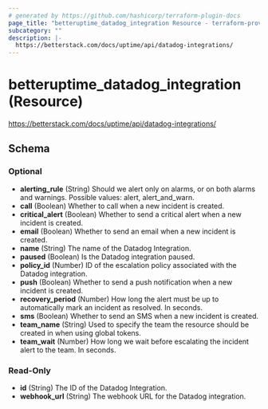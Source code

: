 ```yaml
---
# generated by https://github.com/hashicorp/terraform-plugin-docs
page_title: "betteruptime_datadog_integration Resource - terraform-provider-better-uptime"
subcategory: ""
description: |-
  https://betterstack.com/docs/uptime/api/datadog-integrations/
---
```


# betteruptime_datadog_integration (Resource)

https://betterstack.com/docs/uptime/api/datadog-integrations/



<!-- schema generated by tfplugindocs -->
## Schema

### Optional

- **alerting_rule** (String) Should we alert only on alarms, or on both alarms and warnings. Possible values: alert, alert_and_warn.
- **call** (Boolean) Whether to call when a new incident is created.
- **critical_alert** (Boolean) Whether to send a critical alert when a new incident is created.
- **email** (Boolean) Whether to send an email when a new incident is created.
- **name** (String) The name of the Datadog Integration.
- **paused** (Boolean) Is the Datadog integration paused.
- **policy_id** (Number) ID of the escalation policy associated with the Datadog integration.
- **push** (Boolean) Whether to send a push notification when a new incident is created.
- **recovery_period** (Number) How long the alert must be up to automatically mark an incident as resolved. In seconds.
- **sms** (Boolean) Whether to send an SMS when a new incident is created.
- **team_name** (String) Used to specify the team the resource should be created in when using global tokens.
- **team_wait** (Number) How long we wait before escalating the incident alert to the team. In seconds.

### Read-Only

- **id** (String) The ID of the Datadog Integration.
- **webhook_url** (String) The webhook URL for the Datadog integration.


